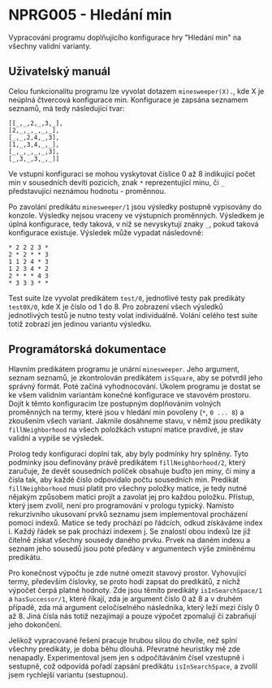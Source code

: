 # NPRG005 - Hledání min

Vypracování programu doplňujícího konfigurace hry "Hledání min" na všechny validní varianty.

## Uživatelský manuál

Celou funkcionalitu programu lze vyvolat dotazem `minesweeper(X).`, kde X je neúplná čtvercová konfigurace min. Konfigurace je zapsána seznamem seznamů, má tedy následující tvar:

```
[[_,_,2,_,3,_],
[2,_,_,_,_,_],
[_,_,2,4,_,3],
[1,_,3,4,_,_],
[_,_,_,_,_,3],
[_,3,_,3,_,_]]
```

Ve vstupní konfiguraci se mohou vyskytovat číslice 0 až 8 indikující počet min v sousedních devíti pozicích, znak `*` reprezentující minu, či `_` představující neznámou hodnotu - proměnnou.

Po zavolání predikátu `minesweeper/1` jsou výsledky postupně vypisovány do konzole. Výsledky nejsou vraceny ve výstupních proměnných. Výsledkem je úplná konfigurace, tedy taková, v níž se nevyskytují znaky `_`, pokud taková konfigurace existuje. Výsledek může vypadat následovně:

```
* 2 2 2 3 * 
2 * 2 * * 3 
1 1 2 4 * 3 
1 2 3 4 * 2 
2 * * * 4 3 
* 3 3 3 * *
```

Test suite lze vyvolat predikátem `test/0`, jednotlivé testy pak predikáty `test0X/0`, kde X je číslo od 1 do 8. Pro zobrazení všech výsledků jednotlivých testů je nutno testy volat individuálně. Volání celého test suite totiž zobrazí jen jedinou variantu výsledku.

## Programátorská dokumentace

Hlavním predikátem programu je unární `minesweeper`. Jeho argument, seznam seznamů, je zkontrolován predikátem `isSquare`, aby se potvrdil jeho správný formát. Poté začíná vyhodnocování. Úkolem programu je dostat se ke všem validním variantám konečné konfigurace ve stavovém prostoru. Dojít k těmto konfiguracím lze postupným doplňováním volných proměnných na termy, které jsou v hledání min povoleny (`*`, `0 ... 8`) a zkoušením všech variant. Jakmile dosáhneme stavu, v němž jsou predikáty `fillNeighborhood`  na všech položkách vstupní matice pravdivé, je stav validní a vypíše se výsledek. 

Prolog tedy konfiguraci doplní tak, aby byly podmínky hry splněny. Tyto podmínky jsou definovány právě predikátem `fillNeighborhood/2`, který zaručuje, že devět sousedních políček obsahuje buďto jen miny, či miny a čísla tak, aby každé číslo odpovídalo počtu sousedních min. Predikát `fillNeighborhood` musí platit pro všechny položky matice, je tedy nutné nějakým způsobem matici projít a zavolat jej pro každou položku. Přístup, který jsem zvolil, není pro programování v prologu typický. Namísto rekurzivního ukusovaní prvků seznamu jsem implementoval procházení pomocí indexů. Matice se tedy prochází po řádcích, odkud získáváme index i. Každý řádek se pak prochází indexem j. Se znalostí obou indexů lze již čitelně získat všechny sousedy daného prvku. Prvek na daném indexu a seznam jeho sousedů jsou poté předány v argumentech výše zmíněnému predikátu.

Pro konečnost výpočtu je zde nutné omezit stavový prostor. Vyhovující termy, především číslovky, se proto hodí zapsat do predikátů, z nichž výpočet čerpá platné hodnoty. Zde jsou těmito predikáty `isInSearchSpace/1` a `hasSuccessor/1`, které říkají, zda je argument číslo 0 až 8 a v druhém případě, zda má argument celočíselného následníka, který leží mezi čísly 0 až 8. Jiná čísla nás totiž nezajímají a pouze výpočet zpomalují či zabraňují jeho dokončení.

Jelikož vypracované řešení pracuje hrubou silou do chvíle, než splní všechny predikáty, je doba běhu dlouhá. Převratné heuristiky mě zde nenapadly. Experimentoval jsem jen s odpočítáváním čísel vzestupně i sestupně, což odpovídá pořadí zapsání predikátu `isInSearchSpace`, a zvolil jsem rychlejší variantu (sestupnou).